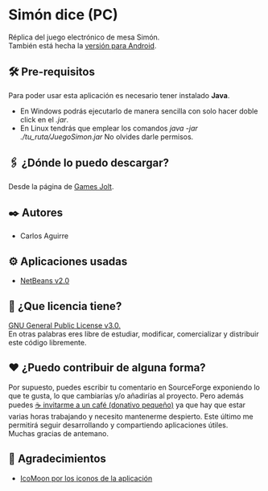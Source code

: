 # Simón dice (PC)
Réplica del juego electrónico de mesa Simón.</br>
También está hecha la [versión para Android](https://github.com/CarlosAguirreV/SimonDice).

## 🛠️ Pre-requisitos
Para poder usar esta aplicación es necesario tener instalado **Java**.
* En Windows podrás ejecutarlo de manera sencilla con solo hacer doble click en el _.jar_.
* En Linux tendrás que emplear los comandos _java -jar ./tu_ruta/JuegoSimon.jar_ No olvides darle permisos.

## 🖇️ ¿Dónde lo puedo descargar?
Desde la página de [Games Jolt](https://gamejolt.com/games/simondice/419133).

## ✒️ Autores
* Carlos Aguirre

## ⚙️ Aplicaciones usadas
* [NetBeans v2.0](https://netbeans.org/)

## 📄 ¿Que licencia tiene?
[GNU General Public License v3.0.](LICENSE) </br>
En otras palabras eres libre de estudiar, modificar, comercializar y distribuir este código libremente.

## ❤️ ¿Puedo contribuir de alguna forma?
Por supuesto, puedes escribir tu comentario en SourceForge exponiendo lo que te gusta, lo que cambiarías y/o añadirías al proyecto. Pero además puedes [☕ invitarme a un café (donativo pequeño)](https://ko-fi.com/carlosaguirrev) ya que hay que estar varias horas trabajando y necesito mantenerme despierto. Este último me permitirá seguir desarrollando y compartiendo aplicaciones útiles.</br>
Muchas gracias de antemano.

## 🎁 Agradecimientos
* [IcoMoon por los iconos de la aplicación](https://icomoon.io/)
